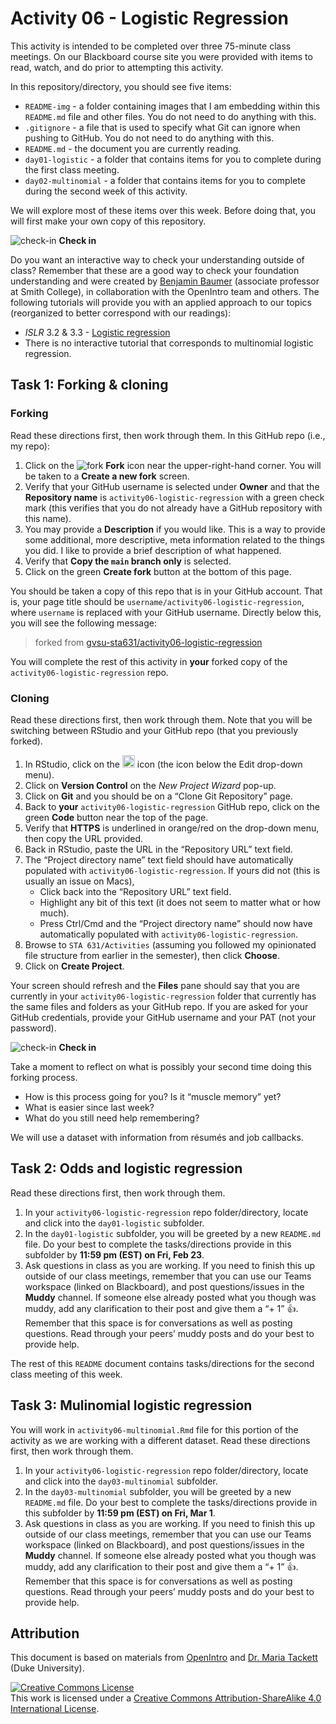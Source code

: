 Activity 06 - Logistic Regression 
================

This activity is intended to be completed over three 75-minute class
meetings. On our Blackboard course site you were provided with items to
read, watch, and do prior to attempting this activity.

In this repository/directory, you should see five items:

- `README-img` - a folder containing images that I am embedding within
  this `README.md` file and other files. You do not need to do anything
  with this.
- `.gitignore` - a file that is used to specify what Git can ignore when
  pushing to GitHub. You do not need to do anything with this.
- `README.md` - the document you are currently reading.
- `day01-logistic` - a folder that contains items for you to complete
  during the first class meeting.
- `day02-multinomial` - a folder that contains items for you to complete
  during the second week of this activity.

We will explore most of these items over this week. Before doing that,
you will first make your own copy of this repository.

![check-in](README-img/noun-magnifying-glass.png) **Check in**

Do you want an interactive way to check your understanding outside of
class? Remember that these are a good way to check your foundation
understanding and were created by [Benjamin
Baumer](https://beanumber.github.io/www/) (associate professor at Smith
College), in collaboration with the OpenIntro team and others. The
following tutorials will provide you with an applied approach to our
topics (reorganized to better correspond with our readings):

- *ISLR* 3.2 & 3.3 - [Logistic
  regression](https://openintro.shinyapps.io/ims-03-model-09/)
- There is no interactive tutorial that corresponds to multinomial
  logistic regression.

## Task 1: Forking & cloning

### Forking

Read these directions first, then work through them. In this GitHub repo
(i.e., my repo):

1.  Click on the ![fork](README-img/fork-icon.png) **Fork** icon near
    the upper-right-hand corner. You will be taken to a **Create a new
    fork** screen.
2.  Verify that your GitHub username is selected under **Owner** and
    that the **Repository name** is `activity06-logistic-regression`
    with a green check mark (this verifies that you do not already have
    a GitHub repository with this name).
3.  You may provide a **Description** if you would like. This is a way
    to provide some additional, more descriptive, meta information
    related to the things you did. I like to provide a brief description
    of what happened.
4.  Verify that **Copy the `main` branch only** is selected.
5.  Click on the green **Create fork** button at the bottom of this
    page.

You should be taken a copy of this repo that is in your GitHub account.
That is, your page title should be
`username/activity06-logistic-regression`, where `username` is replaced
with your GitHub username. Directly below this, you will see the
following message:

> forked from
> [gvsu-sta631/activity06-logistic-regression](https://github.com/gvsu-sta631/activity06-logistic-regression)

You will complete the rest of this activity in **your** forked copy of
the `activity06-logistic-regression` repo.

### Cloning

Read these directions first, then work through them. Note that you will
be switching between RStudio and your GitHub repo (that you previously
forked).

1.  In RStudio, click on the
    <img src="README-img/rproj-icon.png" alt="RStudio Project" width = "20"/>
    icon (the icon below the Edit drop-down menu).
2.  Click on **Version Control** on the *New Project Wizard* pop-up.
3.  Click on **Git** and you should be on a “Clone Git Repository” page.
4.  Back to **your** `activity06-logistic-regression` GitHub repo, click
    on the green **Code** button near the top of the page.
5.  Verify that **HTTPS** is underlined in orange/red on the drop-down
    menu, then copy the URL provided.
6.  Back in RStudio, paste the URL in the “Repository URL” text field.
7.  The “Project directory name” text field should have automatically
    populated with `activity06-logistic-regression`. If yours did not
    (this is usually an issue on Macs),
    - Click back into the “Repository URL” text field.
    - Highlight any bit of this text (it does not seem to matter what or
      how much).
    - Press Ctrl/Cmd and the “Project directory name” should now have
      automatically populated with `activity06-logistic-regression`.
8.  Browse to `STA 631/Activities` (assuming you followed my opinionated
    file structure from earlier in the semester), then click **Choose**.
9.  Click on **Create Project**.

Your screen should refresh and the **Files** pane should say that you
are currently in your `activity06-logistic-regression` folder that
currently has the same files and folders as your GitHub repo. If you are
asked for your GitHub credentials, provide your GitHub username and your
PAT (not your password).

![check-in](README-img/noun-magnifying-glass.png) **Check in**

Take a moment to reflect on what is possibly your second time doing this
forking process.

- How is this process going for you? Is it “muscle memory” yet?
- What is easier since last week?
- What do you still need help remembering?

We will use a dataset with information from résumés and job callbacks.

## Task 2: Odds and logistic regression

Read these directions first, then work through them.

1.  In your `activity06-logistic-regression` repo folder/directory,
    locate and click into the `day01-logistic` subfolder.
2.  In the `day01-logistic` subfolder, you will be greeted by a new
    `README.md` file. Do your best to complete the tasks/directions
    provide in this subfolder by **11:59 pm (EST) on Fri, Feb 23**.
3.  Ask questions in class as you are working. If you need to finish
    this up outside of our class meetings, remember that you can use our
    Teams workspace (linked on Blackboard), and post questions/issues in
    the **Muddy** channel. If someone else already posted what you
    though was muddy, add any clarification to their post and give them
    a “+ 1” 👍. Remember that this space is for conversations as well as
    posting questions. Read through your peers’ muddy posts and do your
    best to provide help.

The rest of this `README` document contains tasks/directions for the
second class meeting of this week.

## Task 3: Mulinomial logistic regression

You will work in `activity06-multinomial.Rmd` file for this portion of
the activity as we are working with a different dataset. Read these
directions first, then work through them.

1.  In your `activity06-logistic-regression` repo folder/directory,
    locate and click into the `day03-multinomial` subfolder.
2.  In the `day03-multinomial` subfolder, you will be greeted by a new
    `README.md` file. Do your best to complete the tasks/directions
    provide in this subfolder by **11:59 pm (EST) on Fri, Mar 1**.
3.  Ask questions in class as you are working. If you need to finish
    this up outside of our class meetings, remember that you can use our
    Teams workspace (linked on Blackboard), and post questions/issues in
    the **Muddy** channel. If someone else already posted what you
    though was muddy, add any clarification to their post and give them
    a “+ 1” 👍. Remember that this space is for conversations as well as
    posting questions. Read through your peers’ muddy posts and do your
    best to provide help.

## Attribution

This document is based on materials from
[OpenIntro](https://www.openintro.org/) and [Dr. Maria
Tackett](https://scholars.duke.edu/person/maria.tackett) (Duke
University).

<a rel="license" href="http://creativecommons.org/licenses/by-sa/4.0/"><img src="https://i.creativecommons.org/l/by-sa/4.0/88x31.png"
style="border-width:0" alt="Creative Commons License" /></a><br />This
work is licensed under a
<a rel="license" href="http://creativecommons.org/licenses/by-sa/4.0/">Creative
Commons Attribution-ShareAlike 4.0 International License</a>.
